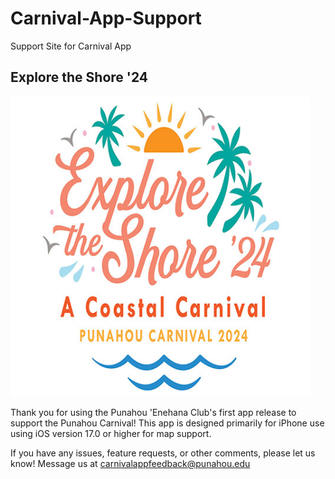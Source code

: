 # Carnival-App-Support
Support Site for Carnival App
## Explore the Shore '24
<img src="images/exploretheshore.jpg" alt="Explore the Shore Logo" width="480px"/>
<p>Thank you for using the Punahou 'Enehana Club's first app release to support the Punahou Carnival!
This app is designed primarily for iPhone use using iOS version 17.0 or higher for map support.</p>

If you have any issues, feature requests, or other comments, please let us know!
Message us at carnivalappfeedback@punahou.edu

